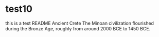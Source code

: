 # test10
this is a test README
Ancient Crete
 The Minoan civilization flourished during the Bronze Age, roughly from around 2000 BCE to 1450 BCE. 